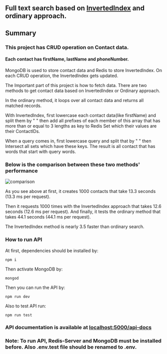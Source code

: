 ## Full text search based on [InvertedIndex](https://en.wikipedia.org/wiki/Inverted_index) and ordinary approach.


## Summary

### This project has CRUD operation on Contact data.
#### Each contact has firstName, lastName and phoneNumber.


MongoDB is used to store contact data and Redis to store InvertedIndex. On each CRUD operation, the InvertedIndex gets updated.

The Important part of this project is how to fetch data. There are two methods to get contact data based on InvertedIndex or Ordinary approach.

In the ordinary method, it loops over all contact data and returns all matched records.

With InvertedIndex, first lowercase each contact data(like firstName) and split them by " " then add all prefixes of each member of this array that has more than or equal to 3 lengths as key to Redis Set which their values are their ContactIDs.

When a query comes in, first lowercase query and split that by " " then Intersect all sets which have these keys. The result is all contact that has words that start with query words.

### Below is the comparison between these two methods' performance

![comparison](https://github.com/alinowrouzii/contact-list/blob/master/md/comparison.png)

As you see above at first, it creates 1000 contacts that take 13.3 seconds (13.3 ms per request).

Then it requests 1000 times with the InvertedIndex approach that takes 12.6 seconds (12.6 ms per request).
And finally, it tests the ordinary method that takes 44.1 seconds (44.1 ms per request).

The InvertedIndex method is nearly 3.5 faster than ordinary search.



### How to run API

At first, dependencies should be installed by:
```
npm i
```
Then activate MongoDB by:
```
mongod
```

Then you can run the API by:
```
npm run dev
```
Also to test API run:
```
npm run test
```
### API documentation is available at [localhost:5000/api-docs](http://localhost:5000/api-docs)

### Note: To run API, Redis-Server and MongoDB must be installed before. Also .env.test file should be renamed to .env.


